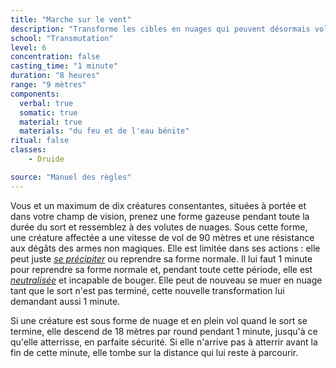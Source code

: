 ```yaml
---
title: "Marche sur le vent"
description: "Transforme les cibles en nuages qui peuvent désormais voler."
school: "Transmutation"
level: 6
concentration: false
casting_time: "1 minute"
duration: "8 heures"
range: "9 mètres"
components:
  verbal: true
  somatic: true
  material: true
  materials: "du feu et de l'eau bénite"
ritual: false
classes:
    - Druide

source: "Manuel des règles"
---
```

Vous et un maximum de dix créatures consentantes, situées à portée et dans votre champ de vision, prenez une forme gazeuse pendant toute la durée du sort et ressemblez à des volutes de nuages. Sous cette forme, une créature affectée a une vitesse de vol de 90 mètres et une résistance aux dégâts des armes non magiques. Elle est limitée dans ses actions : elle peut juste [_se précipiter_](/combattre#se-précipiter) ou reprendre sa forme normale. Il lui faut 1 minute pour reprendre sa forme normale et, pendant toute cette période, elle est [_neutralisée_](/gerer-la-sante-du-personnage#neutralisé) et incapable de bouger. Elle peut de nouveau se muer en nuage tant que le sort n'est pas terminé, cette nouvelle transformation lui demandant aussi 1 minute.

Si une créature est sous forme de nuage et en plein vol quand le sort se termine, elle descend de 18 mètres par round pendant 1 minute, jusqu'à ce qu'elle atterrisse, en parfaite sécurité. Si elle n'arrive pas à atterrir avant la fin de cette minute, elle tombe sur la distance qui lui reste à parcourir.

